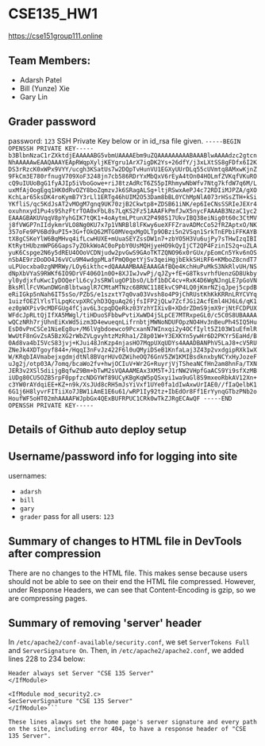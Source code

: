 # CSE135_HW1
<https://cse151group111.online>

## Team Members:
- Adarsh Patel
- Bill (Yunze) Xie
- Gary Lin

## Grader password
password: `123`
SSH Private Key below or in id_rsa file given.
`-----BEGIN OPENSSH PRIVATE KEY-----
b3BlbnNzaC1rZXktdjEAAAAABG5vbmUAAAAEbm9uZQAAAAAAAAABAAABlwAAAAdzc2gtcn
NhAAAAAwEAAQAAAYEApRWqpXyljKEYgru1ArX7igDK2Ys+26dfY/j3xLXtSS8gFDfx6I2K
DS3rRzcK0xWPx9VYY/ucgh3KSatUs7w2DQpTvHunVU1EGXyUUrDLq55cUVmtq8AMxwKjnZ
9FkCm3E780rfnugV709XoF3248jn7cb586RDrYxMbQxV6rEyA4tOn04HOLmfZVKqfVKuRO
cQ9uIUUoBgG1fyAJIp5iVboGowe+riJ8tzAdRcT6ZS5pIRhmywNbWfv7Ntg7kfdW7q6M/L
uxMfAjOogEgq1HK0dRvOZY8boZqmzvJk6SRagALSg+ltjRSwxAePJ4c72RDIiMJPZA/gXO
KchLar65ksDK4roKymB7Y3rLl1ERTg46hUIM2O53Dam8bBL0YChMpNlA073rHSsZTH+kSi
YKfliS/qc5KdJsAT2vMOgM7gnq9UK70zjB2Ckwtp8+ZDSB61iNK/ep6IeCNsSSRIeJEXr4
oxuhnxyd1Pu4s9ShzFtrTOA0xFbL8s7LqKS2Fz51AAAFkPmfJwX5nycFAAAAB3NzaC1yc2
EAAAGBAKUVqqV8pYyhGIK7tQK1+4oAytmLPtunX2P498S17UkvIBQ38eiNig0t60c3CtMV
j8fVWGP7nIIdykmrVLO8Ng0KU7x7p1VNRBl8lFKwy6ueXFFZravADMcCo52fRZAptxO/NK
357oFe9PV6Bd9uPI5+3G+fOkQ62MTG0MVeqxMgOLTp9OBzi5n2VSqn1SrkTnEPbiFFKAYB
tX8gCSKeYlW6BqMHvq4ifLcwHUXE+mUuaSEYZssDW1n7+zbYO5H3Vu6ujPy7sTHwIzqIBI
KtRytHUbzmWPG6Gaps7yZOkkWoAC0oPpbY0UsMQHjyeHO9kQyIjCT2QP4FzinIS2q+uZLA
yuK6Cspge2N6y5dREU4OOoVCDNjudw2pvGwS9GAoTKTZQNO96x0rGUx/pEomCn5Ykv6nOS
nSbAE9rzDoDO4J6vVCu9M4wdgpMLafPmQ0getYjSv3qeiHgjbEkkSHiRF6+KMboZ8cndT7
uLPUocxba0zgNMRWy/LOy6ikthc+dQAAAAMBAAEAAAGAfBQe4KchHuPuMkS3NkRlvUH/NS
dNpXbVYaS9RWKf6IO9DrVF406O1n0O+8XJIwJvwPj/qJZy+fE+G8TksvrhfUenzGD8Ukby
yl0ydjxfuKwcIyDOQerlL6cyJsSRWlugOP1bsO/Lbf1bDC4cv+RxK4D6WgNJngLE7pGoVN
BksMllFcVKwnDWGnBlbtwaglR7CMtaMTNzc6BRNC118EkvC9P4LQ0jKmrNZjqJpej5cpdB
eRiIGkp5nNah6IT5sSo/PZbS/e1szxtY7q0va03Vvsh8o4P9jChRUstKhKkKRRnLRYCVYq
1uizfOEZlYlsTlLpqKcvpXRCyhD3QguAq26jfsIFP2jQLw7ZcfJGi2AcfEml4HJ6L6/qK1
ez0pWXPiv9cMDFGUg4fCjav6L3cpqDQeRkz03YzhYIXivB+XDdrZDmS9jmX9rjNtFCDPUX
WFdcJpRLtQjIfXA5MWgl/tiHDuoSFbbwPvtiXwWD4jSLpCE7MTRxpeGL0/c5C0S8UBAAAA
wQCzNRh7rjUhnEiKxWd5izm3D4ewueqnLifrnbtjMWNoNDUFOpzNO4Hv3nBeuPh4SIQ5Hu
EsD0vPnCSCe1NieEg8u+/M6lVgbdoewco9PcxanN7WInxqi2y4OCfIylt5Z103W1uEfmlR
WwUtF8nGvZsA5BzXG2rWbZVLgvyhtzMzRha1/Z8p01W+Y3EXKYn5ywHr6D2PKYr5EaHd/B
0Ad8va4bI5VcS83jvj+KJui48JnKzp4njasHO7MqpUXqUDYs4AAADBANPhV5LaJ8+cV5RU
ZNeJk4XDTgoyf844+/HqqI3nFvJz422F6l0uQMyiDSeB1KnfaLaj3Z43p2vxdgipRXk1wX
W/KRqbIAVmabejxgdmjdtNl8BVqrHUvOZWiheOQ76GnV5ZW1KMIBsdknxbyNCYxHyJozeF
uJg2j/otp03A/7omq/bcaWo2fv+hwjOCIuV+Wr2G+RuyrjVjTSheaNCfHn2am8hnFa/TXN
JER3v2XSl5diijgBqfwZ9Bm+bTwM2sVQAAAMEAx3XM5T+J1rNW2VHpfGaACS9Yi9sfXzMB
iUDg80CU5OZB5rpF0ppfzcNDGYWf89UCyKBgKqW5pQSxyi1wa9uGl8S9mxeoRbkAV12Xn+
c3YW0rAYdqiEE+KZ+n9k/XsJUd8cRH5mJsYiVxf1UYe0fa1dIwAxwUrIAE0//fIaQelbK1
6G1j6H8lyvrFITiiXo7JBW1iAmE1E6u61/wRP1Iy92tz+IbEdOr8Ff1ErYynqGTbzPNb2o
HoufWF5oHT02mhAAAAFWJpbGx4QExBUFRPUC1CRk0wTkZJRgECAwQF
-----END OPENSSH PRIVATE KEY-----`
## Details of Github auto deploy setup
## Username/password info for logging into site
usernames: 
- `adarsh` 
- `bill`
- `gary`
- `grader`
pass for all users: `123`
## Summary of changes to HTML file in DevTools after compression
There are no changes to the HTML file. This makes sense because users should not be able to see on their end the HTML file compressed. However, under Response Headers, we can see that Content-Encoding is gzip, so we are compressing pages.
## Summary of removing 'server' header
In `/etc/apache2/conf-available/security.conf`, we set `ServerTokens Full` and `ServerSignature On`. Then, in `/etc/apache2/apache2.conf`, we added lines 228 to 234 below:

```<IfModule mod_headers.c>
Header always set Server "CSE 135 Server"
</IfModule>

<IfModule mod_security2.c>
SecServerSignature "CSE 135 Server"
</IfModule>```

These lines alawys set the home page's server signature and every path on the site, including error 404, to have a response header of "CSE 135 Server".
